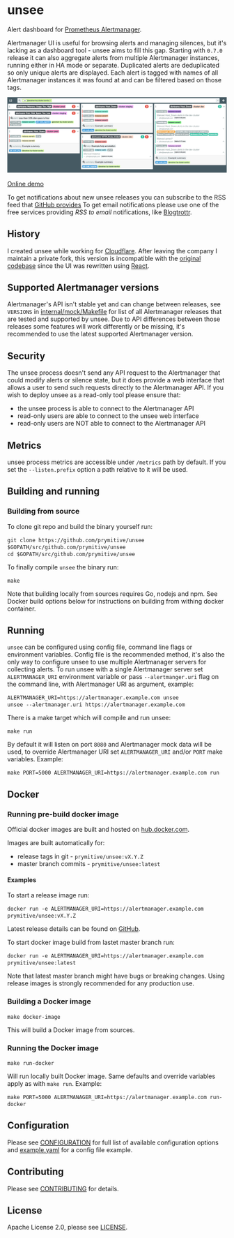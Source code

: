 # unsee

Alert dashboard for
[Prometheus Alertmanager](https://prometheus.io/docs/alerting/alertmanager/).

Alertmanager UI is useful for browsing alerts and managing silences, but it's
lacking as a dashboard tool - unsee aims to fill this gap.
Starting with `0.7.0` release it can also aggregate alerts from multiple
Alertmanager instances, running either in HA mode or separate. Duplicated alerts
are deduplicated so only unique alerts are displayed. Each alert is tagged with
names of all Alertmanager instances it was found at and can be filtered based
on those tags.

![Screenshot](/screenshot.png)

[Online demo](https://unsee-demo.herokuapp.com/)

To get notifications about new unsee releases you can subscribe to the RSS feed
that [GitHub provides](https://github.com/prymitive/unsee/releases.atom)
To get email notifications please use one of the free services providing
_RSS to email_ notifications, like [Blogtrottr](https://blogtrottr.com/).

## History

I created unsee while working for [Cloudflare](https://cloudflare.com/).
After leaving the company I maintain a private fork, this version is
incompatible with the [original codebase](https://github.com/cloudflare/unsee)
since the UI was rewritten using [React](https://reactjs.org/).

## Supported Alertmanager versions

Alertmanager's API isn't stable yet and can change between releases, see
`VERSIONS` in [internal/mock/Makefile](/internal/mock/Makefile) for list of all
Alertmanager releases that are tested and supported by unsee.
Due to API differences between those releases some features will work
differently or be missing, it's recommended to use the latest supported
Alertmanager version.

## Security

The unsee process doesn't send any API request to the Alertmanager that could
modify alerts or silence state, but it does provide a web interface that allows
a user to send such requests directly to the Alertmanager API.
If you wish to deploy unsee as a read-only tool please ensure that:

- the unsee process is able to connect to the Alertmanager API
- read-only users are able to connect to the unsee web interface
- read-only users are NOT able to connect to the Alertmanager API

## Metrics

unsee process metrics are accessible under `/metrics` path by default.
If you set the `--listen.prefix` option a path relative to it will be
used.

## Building and running

### Building from source

To clone git repo and build the binary yourself run:

    git clone https://github.com/prymitive/unsee $GOPATH/src/github.com/prymitive/unsee
    cd $GOPATH/src/github.com/prymitive/unsee

To finally compile `unsee` the binary run:

    make

Note that building locally from sources requires Go, nodejs and npm.
See Docker build options below for instructions on building from withing docker
container.

## Running

`unsee` can be configured using config file, command line flags or environment
variables. Config file is the recommended method, it's also the only way to
configure unsee to use multiple Alertmanager servers for collecting alerts.
To run unsee with a single Alertmanager server set `ALERTMANAGER_URI`
environment variable or pass `--alertmanger.uri` flag on the command line, with
Alertmanager URI as argument, example:

    ALERTMANAGER_URI=https://alertmanager.example.com unsee
    unsee --alertmanager.uri https://alertmanager.example.com

There is a make target which will compile and run unsee:

    make run

By default it will listen on port `8080` and Alertmanager mock data will be
used, to override Alertmanager URI set `ALERTMANAGER_URI` and/or `PORT` make
variables. Example:

    make PORT=5000 ALERTMANAGER_URI=https://alertmanager.example.com run

## Docker

### Running pre-build docker image

Official docker images are built and hosted on
[hub.docker.com](https://hub.docker.com/r/prymitive/unsee/).

Images are built automatically for:

- release tags in git - `prymitive/unsee:vX.Y.Z`
- master branch commits - `prymitive/unsee:latest`

#### Examples

To start a release image run:

    docker run -e ALERTMANAGER_URI=https://alertmanager.example.com prymitive/unsee:vX.Y.Z

Latest release details can be found on
[GitHub](https://github.com/prymitive/unsee/releases).

To start docker image build from lastet master branch run:

    docker run -e ALERTMANAGER_URI=https://alertmanager.example.com prymitive/unsee:latest

Note that latest master branch might have bugs or breaking changes. Using
release images is strongly recommended for any production use.

### Building a Docker image

    make docker-image

This will build a Docker image from sources.

### Running the Docker image

    make run-docker

Will run locally built Docker image. Same defaults and override variables
apply as with `make run`. Example:

    make PORT=5000 ALERTMANAGER_URI=https://alertmanager.example.com run-docker

## Configuration

Please see [CONFIGURATION](/docs/CONFIGURATION.md) for full list of available
configuration options and [example.yaml](/docs/example.yaml) for a config file
example.

## Contributing

Please see [CONTRIBUTING](/CONTRIBUTING.md) for details.

## License

Apache License 2.0, please see [LICENSE](/LICENSE).
